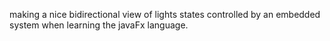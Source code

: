 making a nice bidirectional view of lights states controlled by an embedded system when learning the javaFx language.
